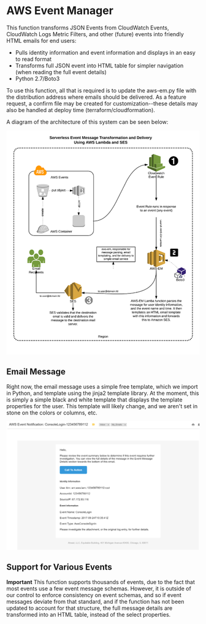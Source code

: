 # AWS Event Manager

This function transforms JSON Events from CloudWatch Events, CloudWatch Logs Metric Filters, and other (future) events into friendly HTML emails for end users:

*  Pulls identity information and event information and displays in an easy to read format
*  Transforms full JSON event into HTML table for simpler navigation (when reading the full event details)
*  Python 2.7/Boto3

To use this function, all that is required is to update the aws-em.py file with the distribution address where emails should be delivered. As a feature request, a confirm file may be created for customization--these details may also be handled at deploy time (terraform/cloudformation).  

A diagram of the architecture of this system can be seen below:

![alt text](mailer-diagram.png "AWS EM Serverless Mailer" )

## Email Message

Right now, the email message uses a simple free template, which we import in Python, and template using the jinja2 template library. At the moment, this is simply
a simple black and white template that displays the template properties for the user. This template will likely change, and we aren't set in stone on the colors or columns, etc.

![alt text](email-example.png "Example User Email")

## Support for Various Events

**Important** This function supports thousands of events, due to the fact that most events use a few event message schemas. However, it is outside of our control to enforce consistency on event schemas, and so if event messages deviate from that standard, and if the function has not been updated to account for that structure, the full message details are transformed into an HTML table, instead of the select properties.
